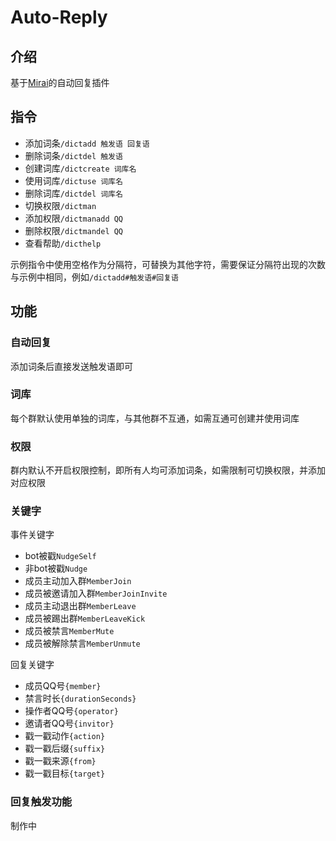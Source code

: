 # Auto-Reply

## 介绍

基于[Mirai](https://github.com/mamoe/mirai)的自动回复插件

## 指令

- 添加词条`/dictadd 触发语 回复语`
- 删除词条`/dictdel 触发语`
- 创建词库`/dictcreate 词库名`
- 使用词库`/dictuse 词库名`
- 删除词库`/dictdel 词库名`
- 切换权限`/dictman`
- 添加权限`/dictmanadd QQ`
- 删除权限`/dictmandel QQ`
- 查看帮助`/dicthelp`

示例指令中使用空格作为分隔符，可替换为其他字符，需要保证分隔符出现的次数与示例中相同，例如`/dictadd#触发语#回复语`

## 功能

### 自动回复

添加词条后直接发送触发语即可

### 词库

每个群默认使用单独的词库，与其他群不互通，如需互通可创建并使用词库

### 权限

群内默认不开启权限控制，即所有人均可添加词条，如需限制可切换权限，并添加对应权限

### 关键字

事件关键字

- bot被戳`NudgeSelf`
- 非bot被戳`Nudge`
- 成员主动加入群`MemberJoin`
- 成员被邀请加入群`MemberJoinInvite`
- 成员主动退出群`MemberLeave`
- 成员被踢出群`MemberLeaveKick`
- 成员被禁言`MemberMute`
- 成员被解除禁言`MemberUnmute`

回复关键字

- 成员QQ号`{member}`
- 禁言时长`{durationSeconds}`
- 操作者QQ号`{operator}`
- 邀请者QQ号`{invitor}`
- 戳一戳动作`{action}`
- 戳一戳后缀`{suffix}`
- 戳一戳来源`{from}`
- 戳一戳目标`{target}`

### 回复触发功能

制作中